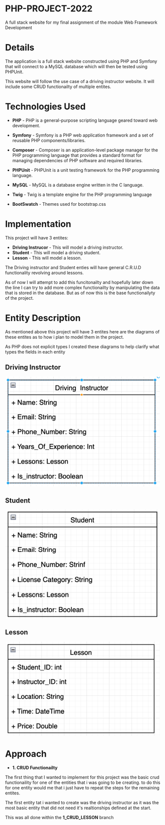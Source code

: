 # PHP-PROJECT-2022
A full stack website for my final assignment of the module Web Framework Development

# Details

The application is a full stack website constructed using PHP and Symfony that will connect to a MySQL database which will then be tested using PHPUnit.

This website will follow the use case of a driving instructor website. It will include some CRUD functionailty of multiple entites.

# Technologies Used

* **PHP** - PHP is a general-purpose scripting language geared toward web development. 

* **Symfony** - Symfony is a PHP web application framework and a set of reusable PHP components/libraries.

* **Composer** - Composer is an application-level package manager for the PHP programming language that provides a standard format for managing dependencies of PHP software and required libraries.

* **PHPUnit** - PHPUnit is a unit testing framework for the PHP programming language. 

* **MySQL** - MySQL is a database engine written in the C language.

* **Twig** - Twig is a template engine for the PHP programming language

* **BootSwatch** - Themes used for bootstrap.css

# Implementation

This project will have 3 entites:

* **Driving Instrucor** - This will model a driving instructor.
* **Student** - This will model a driving student.
* **Lesson** - This will model a lesson.

The Driving instructor and Student enties will have general C.R.U.D functionality revolving around lessons.

As of now I will attempt to add this funcitonailty and hopefully later down the line I can try to add more complex functionailty by manipulating the data that is stored in the database. But as of now this is the base functionailyty of the project.

# Entity Description

As mentioned above this project will have 3 entites here are the diagrams of these entites as to how i plan to model them in the project.

As PHP does not explicit types I created these diagrams to help clarify what types the fields in each entity

## Driving Instructor

<p align="center">
<img src="readMe_images/DI.png" width="500">
<p>

## Student

<p align="center">
<img src="readMe_images/Student.png" width="500">
<p>

## Lesson

<p align="center">
<img src="readMe_images/lesson.png" width="500">
<p>

# Approach


* **1. CRUD Functionailty**

The first thing that I wanted to implement for this project was the basic crud functionaility for one of the entities that i was going to be creating. to do this for one entity would me that i just have to repeat the steps for the remaining entites.

The first entity tat i wanted to create was the driving instructor as it was the most basic entity that did not need it's realtionships defined at the start.

This was all done within the **1_CRUD_LESSON** branch

